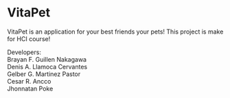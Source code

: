# VitaPet
 VitaPet is an application for your best friends your pets!
 This project is make for HCI course!
 
 Developers: </br>
 Brayan F. Guillen Nakagawa </br>
 Denis A. Llamoca Cervantes </br>
 Gelber G. Martinez Pastor </br>
 Cesar R. Ancco </br>
 Jhonnatan Poke </br>

